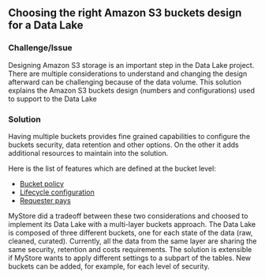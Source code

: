 ## Choosing the right Amazon S3 buckets design for a Data Lake
### Challenge/Issue

Designing Amazon S3 storage is an important step in the Data Lake project. There are multiple considerations to understand and changing the design afterward can be challenging because of the data volume.
This solution explains the Amazon S3 buckets design (numbers and configurations) used to support to the Data Lake

### Solution

Having multiple buckets provides fine grained capabilities to configure the buckets security, data retention and other options. On the other it adds additional resources to maintain into the solution.

Here is the list of features which are defined at the bucket level:

* [Bucket policy](https://docs.aws.amazon.com/AmazonS3/latest/dev/using-iam-policies.html)
* [Lifecycle configuration](https://docs.aws.amazon.com/AmazonS3/latest/dev/object-lifecycle-mgmt.html)
* [Requester pays](https://docs.aws.amazon.com/AmazonS3/latest/dev/RequesterPaysBuckets.html)

MyStore did a tradeoff between these two considerations and choosed to implement its Data Lake with a multi-layer buckets approach.
The Data Lake is composed of three different buckets, one for each state of the data (raw, cleaned, curated). Currently, all the data from the same layer are sharing the same security, retention and costs requirements.
The solution is extensible if MyStore wants to apply different settings to a subpart of the tables. New buckets can be added, for example, for each level of security.